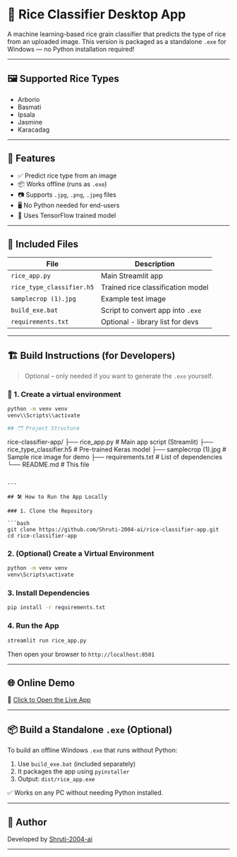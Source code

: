 
# 🍚 Rice Classifier Desktop App

A machine learning-based rice grain classifier that predicts the type of rice from an uploaded image. This version is packaged as a standalone `.exe` for Windows — no Python installation required!

---

## 🖼️ Supported Rice Types

- Arborio
- Basmati
- Ipsala
- Jasmine
- Karacadag

---

## 🚀 Features

- ✅ Predict rice type from an image
- 📦 Works offline (runs as `.exe`)
- 📷 Supports `.jpg`, `.png`, `.jpeg` files
- 🖥️ No Python needed for end-users
- 🧠 Uses TensorFlow trained model

---

## 📁 Included Files

| File | Description |
|------|-------------|
| `rice_app.py` | Main Streamlit app |
| `rice_type_classifier.h5` | Trained rice classification model |
| `samplecrop (1).jpg` | Example test image |
| `build_exe.bat` | Script to convert app into `.exe` |
| `requirements.txt` | Optional - library list for devs |

---

## 🏗️ Build Instructions (for Developers)

> Optional – only needed if you want to generate the `.exe` yourself.

### 🔧 1. Create a virtual environment

```bash
python -m venv venv
venv\\Scripts\\activate

## 🗂 Project Structure

```

rice-classifier-app/
├── rice\_app.py               # Main app script (Streamlit)
├── rice\_type\_classifier.h5   # Pre-trained Keras model
├── samplecrop (1).jpg        # Sample rice image for demo
├── requirements.txt          # List of dependencies
└── README.md                 # This file

````

---

## 🛠 How to Run the App Locally

### 1. Clone the Repository

```bash
git clone https://github.com/Shruti-2004-ai/rice-classifier-app.git
cd rice-classifier-app
````

### 2. (Optional) Create a Virtual Environment

```bash
python -m venv venv
venv\Scripts\activate
```

### 3. Install Dependencies

```bash
pip install -r requirements.txt
```

### 4. Run the App

```bash
streamlit run rice_app.py
```

Then open your browser to `http://localhost:8501`

---

## 🌐 Online Demo

🔗 [Click to Open the Live App](https://rice-classifier-app-tj38v4yqjgs5t9ykdclyuq.streamlit.app)

---

## 📦 Build a Standalone `.exe` (Optional)

To build an offline Windows `.exe` that runs without Python:

1. Use `build_exe.bat` (included separately)
2. It packages the app using `pyinstaller`
3. Output: `dist/rice_app.exe`

✅ Works on any PC without needing Python installed.

---

## 👤 Author

Developed by [Shruti-2004-ai](https://github.com/Shruti-2004-ai)

---

